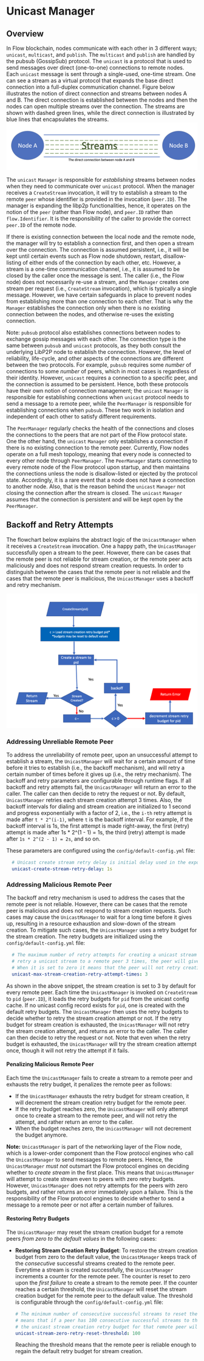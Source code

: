 # Unicast Manager

## Overview
In Flow blockchain, nodes communicate with each other in 3 different ways; `unicast`, `multicast`, and `publish`.
The `multicast` and `publish` are handled by the pubsub (GossipSub) protocol.
The `unicast` is a protocol that is used to send messages over direct (one-to-one) connections to remote nodes.
Each `unicast` message is sent through a single-used, one-time stream. One can see a stream as a virtual protocol
that expands the base direct connection into a full-duplex communication channel.
Figure below illustrates the notion of direct connection and streams between nodes A and B. The direct 
connection is established between the nodes and then the nodes can open multiple streams over the connection.
The streams are shown with dashed green lines, while the direct connection is illustrated by blue lines that
encapsulates the streams.
![streams.png](streams.png)

The `unicast` `Manager` is responsible for _establishing_ streams between nodes when they need to communicate
over `unicast` protocol. When the manager receives a `CreateStream` invocation, it will try to establish a stream to the
remote `peer` whose identifier is provided in the invocation (`peer.ID`). The manager is expanding the libp2p
functionalities, hence, it operates on the notion of the `peer` (rather than Flow node), and `peer.ID` rather
than `flow.Identifier`. It is the responsibility of the caller to provide the correct `peer.ID` of the remote
node. 

If there is existing connection between the local node and the remote node, the manager will try to establish
a connection first, and then open a stream over the connection. The connection is assumed persistent, i.e., it
will be kept until certain events such as Flow node shutdown, restart, disallow-listing of either ends of the connection
by each other, etc. However, a stream is a one-time communication channel, i.e., it is assumed to be closed 
by the caller once the message is sent. The caller (i.e., the Flow node) does not necessarily re-use a stream, and the 
`Manager` creates one stream per request (i.e., `CreateStream` invocation), which is typically a single message.
However, we have certain safeguards in place to prevent nodes from establishing more than one connection to each other.
That is why the `Manager` establishes the connection only when there is no existing connection between the nodes, and otherwise
re-uses the existing connection.

Note: `pubsub` protocol also establishes connections between nodes to exchange gossip messages with each other.
The connection type is the same between `pubsub` and `unicast` protocols, as they both consult the underlying LibP2P node to
establish the connection. However, the level of reliability, life-cycle, and other aspects of the connections are different
between the two protocols. For example, `pubsub` requires some _number_ of connections to some _number_ of peers, which in most cases
is regardless of their identity. However, `unicast` requires a connection to a specific peer, and the connection is assumed
to be persistent. Hence, both these protocols have their own notion of connection management; the `unicast` `Manager` is responsible
for establishing connections when `unicast` protocol needs to send a message to a remote peer, while the `PeerManager` is responsible 
for establishing connections when `pubsub`. These two work in isolation and independent of each other to satisfy different requirements.

The `PeerManager` regularly checks the health of the connections and closes the connections to the peers that are not part of the Flow 
protocol state. One the other hand, the `unicast` `Manager` only establishes a connection if there is no existing connection to the remote
peer. Currently, Flow nodes operate on a full mesh topology, meaning that every node is connected to every other node through `PeerManager`.
The `PeerManager` starts connecting to every remote node of the Flow protocol upon startup, and then maintains the connections unless the node
is disallow-listed or ejected by the protocol state. Accordingly, it is a rare event that a node does not have a connection to another node.
Also, that is the reason behind the `unicast` `Manager` not closing the connection after the stream is closed. The `unicast` `Manager` assumes
that the connection is persistent and will be kept open by the `PeerManager`. 

## Backoff and Retry Attempts
The flowchart below explains the abstract logic of the `UnicastManager` when it receives a `CreateStream` invocation.
One a happy path, the `UnicastManager` successfully open a stream to the peer.
However, there can be cases that the remote peer is not reliable for stream creation, or the remote peer acts
maliciously and does not respond stream creation requests. In order to distinguish between the cases that the remote peer
is not reliable and the cases that the remote peer is malicious, the `UnicastManager` uses a backoff and retry mechanism.

![retry.png](retry.png)

### Addressing Unreliable Remote Peer
To address the unreliability of remote peer, upon an unsuccessful attempt to establish a stream, the `UnicastManager` will wait for a certain 
amount of time before it tries to establish (i.e., the backoff mechanism), and will retry a certain number of times before it gives up (i.e., the retry mechanism). 
The backoff and retry parameters are configurable through runtime flags.
If all backoff and retry attempts fail, the `UnicastManager` will return an error to the caller. The caller can then decide to retry the request or not.
By default, `UnicastManager` retries each stream creation attempt 3 times. Also, the backoff intervals for dialing and stream creation are initialized to 1 second and progress 
exponentially with a factor of 2, i.e., the `i-th` retry attempt is made after `t * 2^(i-1)`, where `t` is the backoff interval. 
For example, if the backoff interval is 1s, the first attempt is made right-away, the first (retry) attempt is made after 1s * 2^(1 - 1) = 1s, the third (retry) attempt is made 
after `1s * 2^(2 - 1) = 2s`, and so on.

These parameters are configured using the `config/default-config.yml` file:
```yaml
  # Unicast create stream retry delay is initial delay used in the exponential backoff for create stream retries
  unicast-create-stream-retry-delay: 1s
```

### Addressing Malicious Remote Peer
The backoff and retry mechanism is used to address the cases that the remote peer is not reliable. 
However, there can be cases that the remote peer is malicious and does not respond to stream creation requests.
Such cases may cause the `UnicastManager` to wait for a long time before it gives up, resulting in a resource exhaustion and slow-down of the stream creation.
To mitigate such cases, the `UnicastManager` uses a retry budget for the stream creation. The retry budgets are initialized 
using the `config/default-config.yml` file:
```yaml
  # The maximum number of retry attempts for creating a unicast stream to a remote peer before giving up. If it is set to 3 for example, it means that if a peer fails to create
  # retry a unicast stream to a remote peer 3 times, the peer will give up and will not retry creating a unicast stream to that remote peer.
  # When it is set to zero it means that the peer will not retry creating a unicast stream to a remote peer if it fails.
  unicast-max-stream-creation-retry-attempt-times: 3
```

As shown in the above snippet, the stream creation is set to 3 by default for every remote peer.
Each time the `UnicastManager` is invoked on `CreateStream` to `pid` (`peer.ID`), it loads the retry budgets for `pid` from the unicast config cache.
If no unicast config record exists for `pid`, one is created with the default retry budgets. The `UnicastManager` then uses the retry budgets to decide
whether to retry the stream creation attempt or not. If the retry budget for stream creation is exhausted, the `UnicastManager`
will not retry the stream creation attempt, and returns an error to the caller. The caller can then decide to retry the request or not.
Note that even when the retry budget is exhausted, the `UnicastManager` will try the stream creation attempt once, though it will not retry the attempt if it fails.

#### Penalizing Malicious Remote Peer
Each time the `UnicastManager` fails to create a stream to a remote peer and exhausts the retry budget, it penalizes the remote peer as follows:
- If the `UnicastManager` exhausts the retry budget for stream creation, it will decrement the stream creation retry budget for the remote peer.
- If the retry budget reaches zero, the `UnicastManager` will only attempt once to create a stream to the remote peer, and will not retry the attempt, and rather return an error to the caller.
- When the budget reaches zero, the `UnicastManager` will not decrement the budget anymore.

**Note:** `UnicastManager` is part of the networking layer of the Flow node, which is a lower-order component than
the Flow protocol engines who call the `UnicastManager` to send messages to remote peers. Hence, the `UnicastManager` _must not_ outsmart
the Flow protocol engines on deciding whether to _create stream_ in the first place. This means that `UnicastManager` will attempt 
to create stream even to peers with zero retry budgets. However, `UnicastManager` does not retry attempts for the peers with zero budgets, and rather
returns an error immediately upon a failure. This is the responsibility of the Flow protocol engines to decide whether
to send a message to a remote peer or not after a certain number of failures. 

#### Restoring Retry Budgets

The `UnicastManager` may reset the stream creation budget for a remote peers _from zero to the default values_ in the following cases:

- **Restoring Stream Creation Retry Budget**: To restore the stream creation budget from zero to the default value, the `UnicastManager` keeps track of the _consecutive_
  successful streams created to the remote peer. Everytime a stream is created successfully, the `UnicastManager` increments a counter for the remote peer. The counter is
  reset to zero upon the _first failure_ to create a stream to the remote peer. If the counter reaches a certain threshold, the `UnicastManager` will reset the stream creation
  budget for the remote peer to the default value. The threshold is configurable through the `config/default-config.yml` file:
    ```yaml
  # The minimum number of consecutive successful streams to reset the unicast stream creation retry budget from zero to the maximum default. If it is set to 100 for example, it
  # means that if a peer has 100 consecutive successful streams to the remote peer, and the remote peer has a zero stream creation budget,
  # the unicast stream creation retry budget for that remote peer will be reset to the maximum default.
  unicast-stream-zero-retry-reset-threshold: 100
    ```
  Reaching the threshold means that the remote peer is reliable enough to regain the default retry budget for stream creation.